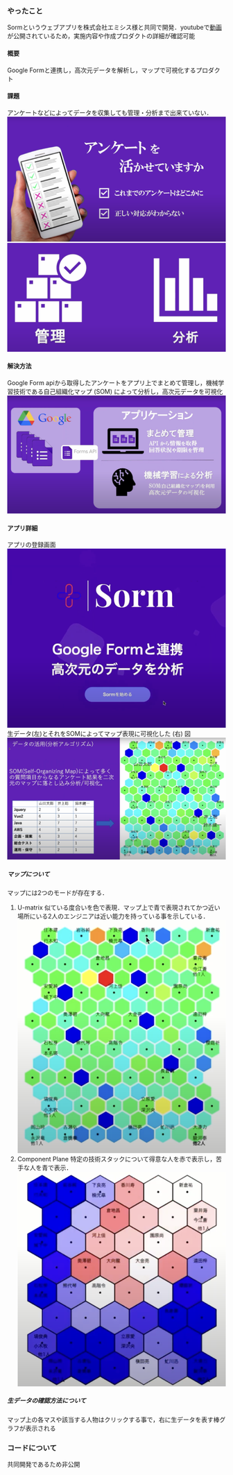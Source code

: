 ### やったこと
Sormというウェブアプリを株式会社エミシス様と共同で開発．youtubeで[動画](https://youtu.be/-W3E32ZvE_M?si=JZ95PKE0OPL0tKRU&t=2771)が公開されているため，実施内容や作成プロダクトの詳細が確認可能

#### 概要
Google Formと連携し，高次元データを解析し，マップで可視化するプロダクト
#### 課題
アンケートなどによってデータを収集しても管理・分析まで出来ていない．
![](image/slide1.png)
![](image/slide2.png)
#### 解決方法
Google Form apiから取得したアンケートをアプリ上でまとめて管理し，機械学習技術である自己組織化マップ (SOM) によって分析し，高次元データを可視化
![](image/slide3.png)
#### アプリ詳細
アプリの登録画面
![](image/slide4.png)
生データ(左)とそれをSOMによってマップ表現に可視化した (右) 図
![](image/slide5.png)
##### マップについて
マップには2つのモードが存在する．
1. U-matrix 
似ている度合いを色で表現．マップ上で青で表現されてかつ近い場所にいる2人のエンジニアは近い能力を持っている事を示している．
![](image/slide6.png)
2. Component Plane
特定の技術スタックについて得意な人を赤で表示し，苦手な人を青で表示．
![](image/slide7.png)
##### 生データの確認方法について
マップ上の各マスや該当する人物はクリックする事で，右に生データを表す棒グラフが表示される
### コードについて
共同開発であるため非公開